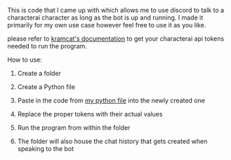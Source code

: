 This is code that I came up with which allows me to use discord to talk to a characterai character as long as the bot is up and running.
I made it primarily for my own use case however feel free to use it as you like.

please refer to [kramcat's documentation](https://github.com/kramcat/CharacterAI) to get your characterai api tokens needed to run the program.


How to use:

1. Create a folder

2. Create a Python file

3. Paste in the code from [my python file](https://github.com/KiloXiix/CharacterAI-Discord-Bot-Python/blob/main/CharacterAI%20Discord%20bot.py) into the newly created one

4. Replace the proper tokens with their actual values

5. Run the program from within the folder

6. The folder will also house the chat history that gets created when speaking to the bot
